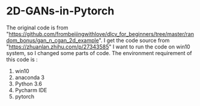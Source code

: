 # 2D-GANs-in-Pytorch
The original code is from "https://github.com/frombeijingwithlove/dlcv_for_beginners/tree/master/random_bonus/gan_n_cgan_2d_example".
I get the code source from "https://zhuanlan.zhihu.com/p/27343585"
I want to run the code on win10 system, so I changed some parts of code.
The environment requirement of this code is :
1) win10
2) anaconda 3
3) Python 3.6
4) Pycharm IDE
5) pytorch
